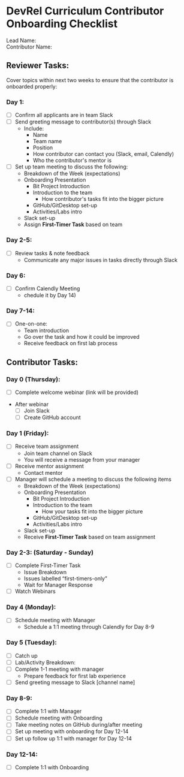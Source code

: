 # DevRel Curriculum Contributor Onboarding Checklist
Lead Name:  
Contributor Name:  

## Reviewer Tasks:
Cover topics within next two weeks to ensure that the contributor is onboarded properly:

### Day 1:
- [ ] Confirm all applicants are in team Slack
- [ ] Send greeting message to contributor(s) through Slack
  * Include:
    * Name
    * Team name
    * Position
    * How contributor can contact you (Slack, email, Calendly)
    * Who the contributor's mentor is
- [ ] Set up team meeting to discuss the following:
  * Breakdown of the Week (expectations)
  * Onboarding Presentation
    * Bit Project Introduction
    * Introduction to the team
      * How contributor's tasks fit into the bigger picture
    * GitHub/GitDesktop set-up
    * Activities/Labs intro
  * Slack set-up
  * Assign **First-Timer Task** based on team

### Day 2-5:
- [ ] Review tasks & note feedback
  * Communicate any major issues in tasks directly through Slack

### Day 6:
- [ ] Confirm Calendly Meeting
  * chedule it by Day 14)

### Day 7-14:
- [ ] One-on-one:
  * Team introduction
  * Go over the task and how it could be improved
  * Receive feedback on first lab process

## Contributor Tasks:

### Day 0 (Thursday):
- [ ] Complete welcome webinar (link will be provided)
* After webinar
  - [ ] Join Slack
  - [ ] Create GitHub account

### Day 1 (Friday):
- [ ] Receive team assignment
  * Join team channel on Slack
  * You will receive a message from your manager
- [ ] Receive mentor assignment
  * Contact mentor
- [ ] Manager will schedule a meeting to discuss the following items
  * Breakdown of the Week (expectations)
  * Onboarding Presentation
    * Bit Project Introduction
    * Introduction to the team
      * How your tasks fit into the bigger picture
    * GitHub/GitDesktop set-up
    * Activities/Labs intro
  * Slack set-up
  * Receive **First-Timer Task** based on team assignment

### Day 2-3: (Saturday - Sunday)
- [ ] Complete First-Timer Task
   * Issue Breakdown
   * Issues labelled “first-timers-only”
   * Wait for Manager Response
- [ ] Watch Webinars

### Day 4 (Monday):
- [ ] Schedule meeting with Manager
  * Schedule a 1:1 meeting through Calendly for Day 8-9

### Day 5 (Tuesday):
- [ ] Catch up
- [ ] Lab/Activity Breakdown:
- [ ] Complete 1-1 meeting with manager
  * Prepare feedback for first lab experience
- [ ] Send greeting message to Slack [channel name]

### Day 8-9:
- [ ] Complete 1:1 with Manager
- [ ] Schedule meeting with Onboarding
- [ ] Take meeting notes on GitHub during/after meeting
- [ ] Set up meeting with onboarding for Day 12-14
- [ ] Set up follow up 1:1 with manager for Day 12-14

### Day 12-14:
- [ ] Complete 1:1 with Onboarding
